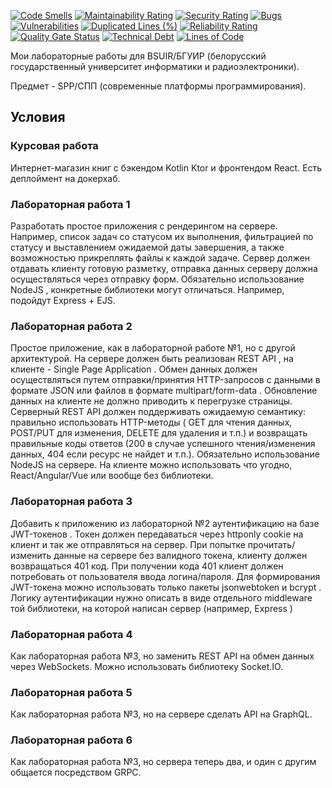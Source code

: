 [![Code Smells][code_smells_badge]][code_smells_link]
[![Maintainability Rating][maintainability_rating_badge]][maintainability_rating_link]
[![Security Rating][security_rating_badge]][security_rating_link]
[![Bugs][bugs_badge]][bugs_link]
[![Vulnerabilities][vulnerabilities_badge]][vulnerabilities_link]
[![Duplicated Lines (%)][duplicated_lines_density_badge]][duplicated_lines_density_link]
[![Reliability Rating][reliability_rating_badge]][reliability_rating_link]
[![Quality Gate Status][quality_gate_status_badge]][quality_gate_status_link]
[![Technical Debt][technical_debt_badge]][technical_debt_link]
[![Lines of Code][lines_of_code_badge]][lines_of_code_link]

Мои лабораторные работы для BSUIR/БГУИР (белорусский государственный университет информатики и радиоэлектроники).

Предмет - SPP/СПП (современные платформы программирования).

## Условия

### Курсовая работа

Интернет-магазин книг с бэкендом Kotlin Ktor и фронтендом React. Есть деплоймент на докерхаб.

### Лабораторная работа 1

Разработать простое приложения с рендерингом на сервере. Например, список задач со
статусом их выполнения, фильтрацией по статусу и выставлением ожидаемой даты завершения,
а также возможностью прикреплять файлы к каждой задаче. Сервер должен отдавать клиенту
готовую разметку, отправка данных серверу должна осуществляться через отправку форм.
Обязательно использование NodeJS , конкретные библиотеки могут отличаться. Например,
подойдут Express + EJS.

### Лабораторная работа 2

Простое приложение, как в лабораторной работе №1, но с другой архитектурой. На сервере
должен быть реализован REST API , на клиенте - Single Page Application . Обмен данных
должен осуществляться путем отправки/принятия HTTP-запросов с данными в формате JSON
или файлов в формате multipart/form-data . Обновление данных на клиенте не должно
приводить к перегрузке страницы. Серверный REST API должен поддерживать ожидаемую
семантику: правильно использовать HTTP-методы ( GET для чтения данных, POST/PUT для
изменения, DELETE для удаления и т.п.) и возвращать правильные коды ответов (200 в случае
успешного чтения/изменения данных, 404 если ресурс не найдет и т.п.). Обязательно
использование NodeJS на сервере. На клиенте можно использовать что угодно,
React/Angular/Vue или вообще без библиотеки.

### Лабораторная работа 3

Добавить к приложению из лабораторной №2 аутентификацию на базе JWT-токенов . Токен
должен передаваться через httponly cookie на клиент и так же отправляться на сервер. При
попытке прочитать/изменить данные на сервере без валидного токена, клиенту должен
возвращаться 401 код. При получении кода 401 клиент должен потребовать от пользователя
ввода логина/пароля. Для формирования JWT-токена можно использовать только пакеты
jsonwebtoken и bcrypt . Логику аутентификации нужно описать в виде отдельного middleware
той библиотеки, на которой написан сервер (например, Express )

### Лабораторная работа 4

Как лабораторная работа №3, но заменить REST API на обмен данных через WebSockets.
Можно использовать библиотеку Socket.IO.

### Лабораторная работа 5

Как лабораторная работа №3, но на сервере сделать API на GraphQL.

### Лабораторная работа 6

Как лабораторная работа №3, но сервера теперь два, и один с другим общается посредством GRPC.

<!----------------------------------------------------------------------------->

[code_smells_badge]: https://sonarcloud.io/api/project_badges/measure?project=Hummel009_Modern-Programming-Platforms&metric=code_smells

[code_smells_link]: https://sonarcloud.io/summary/overall?id=Hummel009_Modern-Programming-Platforms

[maintainability_rating_badge]: https://sonarcloud.io/api/project_badges/measure?project=Hummel009_Modern-Programming-Platforms&metric=sqale_rating

[maintainability_rating_link]: https://sonarcloud.io/summary/overall?id=Hummel009_Modern-Programming-Platforms

[security_rating_badge]: https://sonarcloud.io/api/project_badges/measure?project=Hummel009_Modern-Programming-Platforms&metric=security_rating

[security_rating_link]: https://sonarcloud.io/summary/overall?id=Hummel009_Modern-Programming-Platforms

[bugs_badge]: https://sonarcloud.io/api/project_badges/measure?project=Hummel009_Modern-Programming-Platforms&metric=bugs

[bugs_link]: https://sonarcloud.io/summary/overall?id=Hummel009_Modern-Programming-Platforms

[vulnerabilities_badge]: https://sonarcloud.io/api/project_badges/measure?project=Hummel009_Modern-Programming-Platforms&metric=vulnerabilities

[vulnerabilities_link]: https://sonarcloud.io/summary/overall?id=Hummel009_Modern-Programming-Platforms

[duplicated_lines_density_badge]: https://sonarcloud.io/api/project_badges/measure?project=Hummel009_Modern-Programming-Platforms&metric=duplicated_lines_density

[duplicated_lines_density_link]: https://sonarcloud.io/summary/overall?id=Hummel009_Modern-Programming-Platforms

[reliability_rating_badge]: https://sonarcloud.io/api/project_badges/measure?project=Hummel009_Modern-Programming-Platforms&metric=reliability_rating

[reliability_rating_link]: https://sonarcloud.io/summary/overall?id=Hummel009_Modern-Programming-Platforms

[quality_gate_status_badge]: https://sonarcloud.io/api/project_badges/measure?project=Hummel009_Modern-Programming-Platforms&metric=alert_status

[quality_gate_status_link]: https://sonarcloud.io/summary/overall?id=Hummel009_Modern-Programming-Platforms

[technical_debt_badge]: https://sonarcloud.io/api/project_badges/measure?project=Hummel009_Modern-Programming-Platforms&metric=sqale_index

[technical_debt_link]: https://sonarcloud.io/summary/overall?id=Hummel009_Modern-Programming-Platforms

[lines_of_code_badge]: https://sonarcloud.io/api/project_badges/measure?project=Hummel009_Modern-Programming-Platforms&metric=ncloc

[lines_of_code_link]: https://sonarcloud.io/summary/overall?id=Hummel009_Modern-Programming-Platforms
